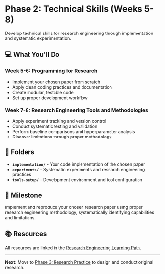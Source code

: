 # Phase 2: Technical Skills (Weeks 5-8)

Develop technical skills for research engineering through implementation and systematic experimentation.

## 💻 What You'll Do

### Week 5-6: Programming for Research
- Implement your chosen paper from scratch
- Apply clean coding practices and documentation
- Create modular, testable code
- Set up proper development workflow

### Week 7-8: Research Engineering Tools and Methodologies
- Apply experiment tracking and version control
- Conduct systematic testing and validation
- Perform baseline comparisons and hyperparameter analysis
- Discover limitations through proper methodology

## 📁 Folders

- **`implementation/`** - Your code implementation of the chosen paper
- **`experiments/`** - Systematic experiments and research engineering practices
- **`tools-setup/`** - Development environment and tool configuration

## 🎯 Milestone

Implement and reproduce your chosen research paper using proper research engineering methodology, systematically identifying capabilities and limitations.

## 📚 Resources

All resources are linked in the [Research Engineering Learning Path](https://averagejoeslab.com/docs/intro#phase-2-technical-skills-weeks-5-8).

---

**Next**: Move to [Phase 3: Research Practice](../phase-3-research-practice/) to design and conduct original research.
